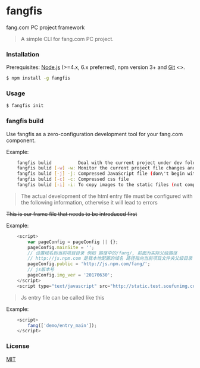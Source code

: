 # fangfis
fang.com PC project framework
> A simple CLI for fang.com PC project.

### Installation

Prerequisites: [Node.js](https://nodejs.org/en/) (>=4.x, 6.x preferred), npm version 3+ and [Git](https://git-scm.com/) <>.

``` bash
$ npm install -g fangfis

```

### Usage

``` bash
$ fangfis init
```

### fangfis build

Use fangfis as a zero-configuration development tool for your fang.com component.

Example:

``` bash
    fangfis bulid          Deal with the current project under dev folder all the files (css, img, js)
    fangfis bulid [-w] -w: Monitor the current project file changes and build them automatically
    fangfis bulid [-j] -j: Compressed JavaScript file (don\'t begin with entery_ JavaScript files)
    fangfis bulid [-c] -c: Compressed css file
    fangfis bulid [-i] -i: To copy images to the static files (not compressed)
```

> The actual development of the html entry file must be configured with the following information, otherwise it will lead to errors

~~This is our frame file that needs to be introduced first~~

Example:

``` javascript
    <script>
        var pageConfig = pageConfig || {};
        pageConfig.mainSite = '';
        // 设置域名到当前项目目录 例如 路径中的/fang/, 前面为实际父级路径
        // http://js.npm.com 是我本地配置的域名 路径指向当前项目文件夹父级目录
        pageConfig.public = 'http://js.npm.com/fang/';
        // js版本号
        pageConfig.img_ver = '20170630';
    </script>
    <script type="text/javascript" src="http://static.test.soufunimg.com/common_m/pc_public/fangjs/build/fang2.3.1.js"></script>
```

> Js entry file can be called like this

Example:

``` javascript
    <script>
        fang(['demo/entry_main']);
    </script>
```



### License

[MIT](http://opensource.org/licenses/MIT)

